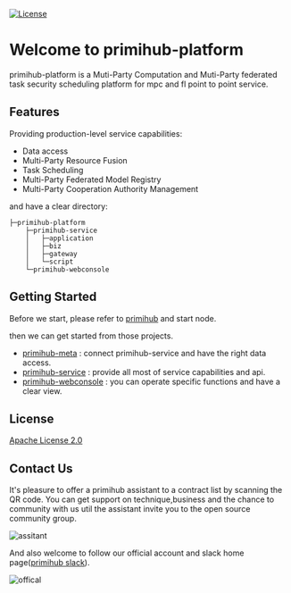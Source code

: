 [![License](https://img.shields.io/badge/License-Apache%202.0-blue.svg)](https://opensource.org/licenses/Apache-2.0)
# Welcome to primihub-platform
primihub-platform is a Muti-Party Computation and Muti-Party federated task security scheduling platform for mpc and fl point to point service.

## Features
Providing production-level service capabilities:
- Data access
- Multi-Party Resource Fusion
- Task Scheduling
- Multi-Party Federated Model Registry
- Multi-Party Cooperation Authority Management


and have a clear directory:

    ├─primihub-platform
        ├─primihub-service
        │   ├─application
        │   ├─biz
        │   ├─gateway
        │   └─script
        └─primihub-webconsole

## Getting Started
Before we start, please refer to [primihub](https://github.com/primihub/primihub) and start node.

then we can get started from those projects.

- [primihub-meta](https://github.com/primihub/primihub-meta) : connect primihub-service and have the right data access.
- [primihub-service](./primihub-service/README.md) : provide all most of service capabilities and api.
- [primihub-webconsole](./primihub-webconsole/README.md) : you can operate specific functions and have a clear view.

## License
[Apache License 2.0](./LICENSE)

## Contact Us

It's pleasure to offer a primihub assistant to a contract list by scanning the QR code. You can get support on technique,business and the chance to community with us util the assistant invite you to the open source community group.

![assitant](./assitant.png)

And also welcome to follow our official account and slack home page([primihub slack](https://primihub.slack.com/join/shared_invite/zt-1af0l22ar-jmTI2C_DPUd3QSuPuOsYdA#/shared-invite/email)).

![offical](./offical.JPEG)

